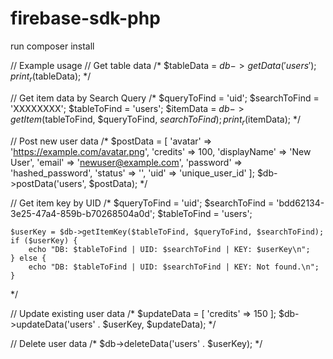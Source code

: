 # firebase-sdk-php


run composer install


// Example usage
// Get table data
/*
    $tableData = $db->getData('users');
    print_r($tableData);
*/

// Get item data by Search Query
/*
    $queryToFind = 'uid';
    $searchToFind = 'XXXXXXXX';
    $tableToFind = 'users';
    $itemData = $db->getItem($tableToFind, $queryToFind, $searchToFind);
    print_r($itemData);
*/

// Post new user data
/*
    $postData = [
    'avatar' => 'https://example.com/avatar.png',
    'credits' => 100,
    'displayName' => 'New User',
    'email' => 'newuser@example.com',
    'password' => 'hashed_password',
    'status' => '',
    'uid' => 'unique_user_id'
    ];
    $db->postData('users', $postData);
*/

// Get item key by UID
/*
    $queryToFind = 'uid';
    $searchToFind = 'bdd62134-3e25-47a4-859b-b70268504a0d';
    $tableToFind = 'users';

    $userKey = $db->getItemKey($tableToFind, $queryToFind, $searchToFind);
    if ($userKey) {
        echo "DB: $tableToFind | UID: $searchToFind | KEY: $userKey\n";
    } else {
        echo "DB: $tableToFind | UID: $searchToFind | KEY: Not found.\n";
    }
*/

// Update existing user data
/*
    $updateData = [
    'credits' => 150
    ];
    $db->updateData('users' . $userKey, $updateData);
*/

// Delete user data
/*
    $db->deleteData('users' . $userKey);
*/
